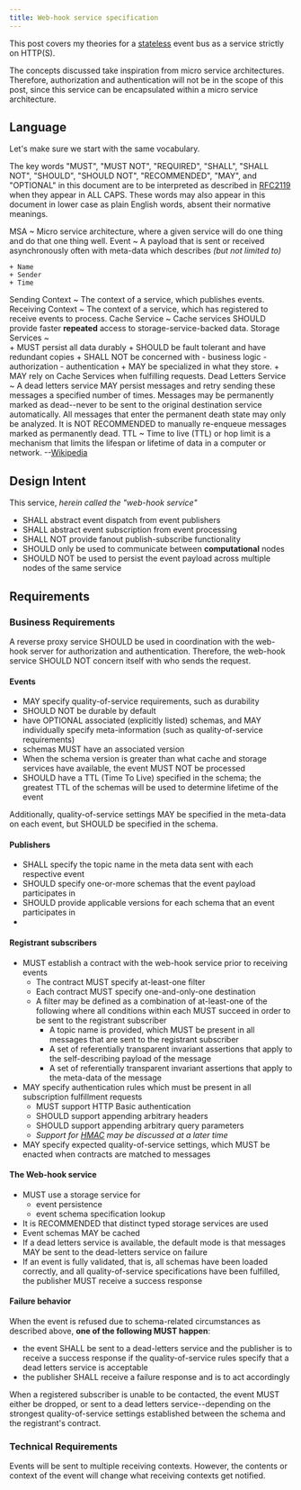 ```yaml
---
title: Web-hook service specification
---
```


This post covers my theories for a [stateless][]
event bus as a service strictly on HTTP(S).

The concepts discussed take inspiration from micro
service architectures.
Therefore, authorization and authentication will not
be in the scope of this post, since this service can
be encapsulated within a micro service architecture.


## Language

Let's make sure we start with the same vocabulary.

The key words
"MUST", "MUST NOT", "REQUIRED", "SHALL", "SHALL NOT",
"SHOULD", "SHOULD NOT", "RECOMMENDED", "MAY", and "OPTIONAL"
in this document are to be interpreted as described in
[RFC2119][] when they appear in ALL CAPS. 
These words may also appear in this document in lower case
as plain English words, absent their normative meanings.

MSA
 ~  Micro service architecture, where a given service will
	do one thing and do that one thing well.
Event
 ~  A payload that is sent or received asynchronously
    often with meta-data which describes *(but not limited to)*

    + Name
    + Sender
    + Time
Sending Context
 ~  The context of a service, which publishes events.
Receiving Context
 ~  The context of a service, which has registered to
    receive events to process.
Cache Service
 ~  Cache services SHOULD provide faster **repeated** access to
    storage-service-backed data.
Storage Services
 ~  
    + MUST persist all data durably
    + SHOULD be fault tolerant and have redundant copies
    + SHALL NOT be concerned with
        - business logic
        - authorization
        - authentication
    + MAY be specialized in what they store.
    + MAY rely on Cache Services when fulfilling requests.
Dead Letters Service
 ~  A dead letters service MAY persist messages and retry sending
    these messages a specified number of times.
    Messages may be permanently marked as dead--never to be sent
    to the original destination service automatically.
    All messages that enter the permanent death state may only be
    analyzed.
    It is NOT RECOMMENDED to manually re-enqueue messages marked
    as permanently dead.
TTL
 ~  Time to live (TTL) or hop limit is a mechanism that limits
    the lifespan or lifetime of data in a computer or network.
    --[Wikipedia](http://en.wikipedia.org/wiki/Time_to_live)


## Design Intent

This service, *herein called the "web-hook service"*

+ SHALL abstract event dispatch from event publishers
+ SHALL abstract event subscription from event processing
+ SHALL NOT provide fanout publish-subscribe functionality
+ SHOULD only be used to communicate between **computational** nodes
+ SHOULD NOT be used to persist the event payload across multiple
    nodes of the same service


## Requirements

### Business Requirements

A reverse proxy service SHOULD be used in coordination with
the web-hook server for authorization and authentication.
Therefore, the web-hook service SHOULD NOT concern itself
with who sends the request.

#### Events

+ MAY specify quality-of-service requirements, such as durability
+ SHOULD NOT be durable by default
+ have OPTIONAL associated (explicitly listed) schemas,
and MAY individually specify meta-information (such as
quality-of-service requirements)
+ schemas MUST have an associated version
+ When the schema version is greater than what cache and storage
    services have available, the event MUST NOT be processed
+ SHOULD have a TTL (Time To Live) specified in the schema;
    the greatest TTL of the schemas will be used to determine
    lifetime of the event

Additionally, quality-of-service settings MAY be specified in the
meta-data on each event, but SHOULD be specified in the schema.

#### Publishers

+ SHALL specify the topic name in the meta data sent with each
    respective event
+ SHOULD specify one-or-more schemas that the event payload
    participates in
+ SHOULD provide applicable versions for each schema that an event
    participates in
+ 

#### Registrant subscribers

+ MUST establish a contract with the web-hook service prior to
    receiving events
    - The contract MUST specify at-least-one filter
    - Each contract MUST specify one-and-only-one destination
    - A filter may be defined as a combination of at-least-one of
        the following where all conditions within each MUST succeed
        in order to be sent to the registrant subscriber
        * A topic name is provided, which MUST be present in all
            messages that are sent to the registrant subscriber
        * A set of referentially transparent invariant assertions
            that apply to the self-describing payload of the message
        * A set of referentially transparent invariant assertions
            that apply to the meta-data of the message
+ MAY specify authentication rules which must be present in all
    subscription fulfillment requests
    - MUST support HTTP Basic authentication
    - SHOULD support appending arbitrary headers
    - SHOULD support appending arbitrary query parameters
    - *Support for [HMAC][] may be discussed at a later time* 
+ MAY specify expected quality-of-service settings, which MUST be
    enacted when contracts are matched to messages

#### The Web-hook service

+ MUST use a storage service for
    - event persistence
    - event schema specification lookup
+ It is RECOMMENDED that distinct typed storage services are used
+ Event schemas MAY be cached
+ If a dead letters service is available, the default mode is that
    messages MAY be sent to the dead-letters service on failure
+ If an event is fully validated, that is, all schemas have been
    loaded correctly, and all quality-of-service specifications have
    been fulfilled, the publisher MUST receive a success response

#### Failure behavior

When the event is refused due to schema-related circumstances as
described above, **one of the following MUST happen**:

+ the event SHALL be sent to a dead-letters service
    and the publisher is to receive a success response
    if the quality-of-service rules specify that a dead letters
    service is acceptable
+ the publisher SHALL receive a failure response and is to act
    accordingly

When a registered subscriber is unable to be contacted, the event
MUST either be dropped, or sent to a dead letters service--depending
on the strongest quality-of-service settings established between
the schema and the registrant's contract.


### Technical Requirements 


Events will be sent to multiple receiving contexts.
However, the contents or context of the event will change
what receiving contexts get notified.



[KRL]: http://en.wikipedia.org/wiki/Kinetic_Rule_Language
[simplepush]: https://wiki.mozilla.org/WebAPI/SimplePush
[gcm]: http://developer.android.com/google/gcm/index.html
[pubsubhubub]: https://code.google.com/p/pubsubhubbub/
[rabbitmq]: https://www.rabbitmq.com/
[apn]: https://developer.apple.com/library/ios/documentation/NetworkingInternet/Conceptual/RemoteNotificationsPG/Chapters/ApplePushService.html
[self-describing]: /pages/self-desccribing-data.html
[redis]: http://redis.io/topics/pubsub
[zmq-pub-sub]: http://zguide.zeromq.org/php:chapter5
[apache-esb]: https://synapse.apache.org/
[ibm-esb]: http://www-03.ibm.com/software/products/en/wsesb/
[eca]: http://en.wikipedia.org/wiki/Event_Condition_Action
[ed-soa]: http://en.wikipedia.org/wiki/Event-driven_SOA
[beanstalkd]: http://kr.github.io/beanstalkd/
[message passing]: http://en.wikipedia.org/wiki/Message_passing
[mom]: http://en.wikipedia.org/wiki/Message-oriented_middleware
[esb]: http://en.wikipedia.org/wiki/Enterprise_service_bus
[apache-projects]: https://projects.apache.org/indexes/quick.html
[stateless]: http://en.wikipedia.org/wiki/Stateless_protocol
[rfc2119]: https://www.ietf.org/rfc/rfc2119.txt
[HMAC]: http://en.wikipedia.org/wiki/Hash-based_message_authentication_code
